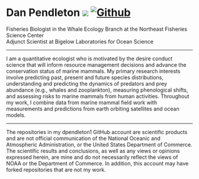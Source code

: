 # Dan Pendleton ![](https://visitor-badge.laobi.icu/badge?page_id=nmfs-openscapes.nmfs-openscapes) [![Github](https://img.shields.io/github/followers/nmfs-openscapes?label=Follow&style=social)](https://github.com/nmfs-openscapes)

Fisheries Biologist in the Whale Ecology Branch at the Northeast Fisheries Science Center<br>
Adjunct Scientist at Bigelow Laboratories for Ocean Science

<hr>

I am a quantitative ecologist who is motivated by the desire conduct science that will inform resource management decisions and advance the conservation status of marine mammals. My primary research interests involve predicting past, present and future species distributions, understanding and predicting the dynamics of predators and prey abundance (e.g., whales and zooplankton), measuring phenological shifts, and assessing risks to marine mammals from human activities. Throughout my work, I combine data from marine mammal field work with measurements and predictions from earth orbiting satellites and ocean models.

<!--

## Learn more about me! [Find my website here.](https://nmfs-openscapes.github.io/template_website_cv/)

![Top Langs](https://github-readme-stats.vercel.app/api/top-langs/?username=nmfs-openscapes)
![Github stats](https://github-readme-stats.vercel.app/api?username=nmfs-openscapes&show_icons=true)

More notes on how to do this, here: https://dev.to/charalambosioannou/create-a-dynamic-github-profile-readme-il5

**nmfs-openscapes/nmfs-openscapes** is a ✨ _special_ ✨ repository because its `README.md` (this file) appears on your GitHub profile.

Here are some ideas to get you started:

- 🔭 I’m currently working on ...
- 🌱 I’m currently learning ...
- 👯 I’m looking to collaborate on ...
- 🤔 I’m looking for help with ...
- 💬 Ask me about ...
- 📫 How to reach me: ...
- 😄 Pronouns: ...
- ⚡ Fun fact: ...
-->

<hr>
The repositories in my dpendleton1 GitHub account are scientific products and are not official communication of the National Oceanic and Atmospheric Administration, or the United States Department of Commerce. The scientific results and conclusions, as well as any views or opinions expressed herein, are mine and do not necessarily reflect the views of NOAA or the Department of Commerce. In addition, this account may have forked repositories that are not my work.

<!--
This repository is a scientific product and is not official communication of the National Oceanic and Atmospheric Administration, or the United States Department of Commerce. All NOAA GitHub project code is provided on an ‘as is’ basis and the user assumes responsibility for its use. Any claims against the Department of Commerce or Department of Commerce bureaus stemming from the use of this GitHub project will be governed by all applicable Federal law. Any reference to specific commercial products, processes, or services by service mark, trademark, manufacturer, or otherwise, does not constitute or imply their endorsement, recommendation or favoring by the Department of Commerce. The Department of Commerce seal and logo, or the seal and logo of a DOC bureau, shall not be used in any manner to imply endorsement of any commercial product or activity by DOC or the United States Government.

## License

Software code created by U.S. Government employees is not subject to copyright in the United States (17 U.S.C. §105). The United States/Department of Commerce reserve all rights to seek and obtain copyright protection in countries other than the United States for Software authored in its entirety by the Department of Commerce. To this end, the Department of Commerce hereby grants to Recipient a royalty-free, nonexclusive license to use, copy, and create derivative works of the Software outside of the United States.
-->
